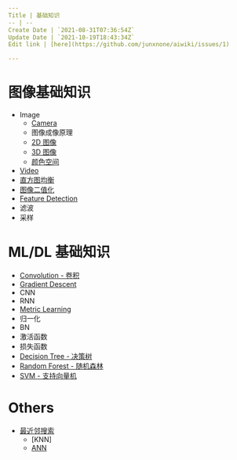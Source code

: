 ```yaml
---
Title | 基础知识
-- | --
Create Date | `2021-08-31T07:36:54Z`
Update Date | `2021-10-19T18:43:34Z`
Edit link | [here](https://github.com/junxnone/aiwiki/issues/1)

---
```

# 图像基础知识

- Image
  - [Camera](/Camera)
  - 图像成像原理
  - [2D 图像](./2D_Images)
  - [3D 图像](./3D_Images)
  - [颜色空间](./Image_Color_Spaces)
- [Video](./Video)
- [直方图均衡](/Histogram_Equalization)
- [图像二值化](/Image_Thresholding)
- [Feature Detection](/Feature_Detection)
- 滤波
- 采样

# ML/DL 基础知识

- [Convolution - 卷积](/Convolution_Summary.md)
- [Gradient Descent](https://github.com/junxnone/ml/issues/89)
- CNN
- RNN
- [Metric Learning](https://github.com/junxnone/tech-io/issues/610)
- 归一化
- BN
- 激活函数
- 损失函数
- [Decision Tree - 决策树](/Decision_Tree)
- [Random Forest - 随机森林](/Random_Forest)
- [SVM - 支持向量机](/SVM)


# Others

- [最近邻搜索](/Nearest_Neighbor_Search)
  - [KNN]
  - [ANN](/Approximate_Nearest_Neighbor)

